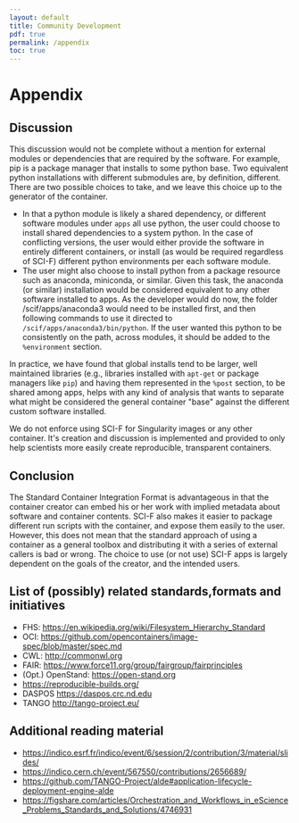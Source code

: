 ```yaml
---
layout: default
title: Community Development
pdf: true
permalink: /appendix
toc: true
---
```


# Appendix

## Discussion
This discussion would not be complete without a mention for external modules or dependencies that are required by the software. For example, pip is a package manager that installs to some python base. Two equivalent python installations with different submodules are, by definition, different. There are two possible choices to take, and we leave this choice up to the generator of the container.

 - In that a python module is likely a shared dependency, or different software modules under `apps` all use python, the user could choose to install shared dependencies to a system python. In the case of conflicting versions, the user would either provide the software in entirely different containers, or install (as would be required regardless of SCI-F) different python environments per each software module.
- The user might also choose to install python from a package resource such as anaconda, miniconda, or similar. Given this task, the anaconda (or similar) installation would be considered equivalent to any other software installed to apps. As the developer would do now, the folder /scif/apps/anaconda3 would need to be installed first, and then following commands to use it directed to `/scif/apps/anaconda3/bin/python`. If the user wanted this python to be consistently on the path, across modules, it should be added to the `%environment` section.

In practice, we have found that global installs tend to be larger, well maintained libraries (e.g., libraries installed with `apt-get` or package managers like `pip`) and having them represented in the `%post` section, to be shared among apps, helps with any kind of analysis that wants to separate what might be considered the general container "base" against the different custom software installed.

We do not enforce using SCI-F for Singularity images or any other container. It's creation and discussion is implemented and provided to only help scientists more easily create reproducible, transparent containers.


## Conclusion
The Standard Container Integration Format is advantageous in that the container creator can embed his or her work with implied metadata about software and container contents. SCI-F also makes it easier to package different run scripts with the container, and expose them easily to the user. However, this does not mean that the standard approach of using a container as a general toolbox and distributing it with a series of external callers is bad or wrong. The choice to use (or not use) SCI-F apps is largely dependent on the goals of the creator, and the intended users.


## List of (possibly) related standards,formats and initiatives

 - FHS: https://en.wikipedia.org/wiki/Filesystem_Hierarchy_Standard
 - OCI: https://github.com/opencontainers/image-spec/blob/master/spec.md
 - CWL: http://commonwl.org
 - FAIR: https://www.force11.org/group/fairgroup/fairprinciples
 - (Opt.) OpenStand: https://open-stand.org
 - https://reproducible-builds.org/ 
 - DASPOS https://daspos.crc.nd.edu
 - TANGO http://tango-project.eu/

## Additional reading material

 - https://indico.esrf.fr/indico/event/6/session/2/contribution/3/material/slides/
 - https://indico.cern.ch/event/567550/contributions/2656689/
 - https://github.com/TANGO-Project/alde#application-lifecycle-deployment-engine-alde
 - https://figshare.com/articles/Orchestration_and_Workflows_in_eScience_Problems_Standards_and_Solutions/4746931

